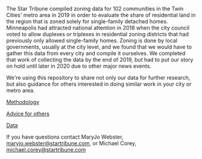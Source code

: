 The Star Tribune compiled zoning data for 102 communities in the Twin Cities' metro area in 2019 in order to evaluate the share of residential land in the region that is zoned solely for single-family detached homes. Minneapolis had attracted national attention in 2018 when the city council voted to allow duplexes or triplexes in residential zoning districts that had previously only allowed single-family homes. Zoning is done by local governments, usually at the city level, and we found that we would have to gather this data from every city and compile it ourselves. We completed that work of collecting the data by the end of 2019, but had to put our story on hold until later in 2020 due to other major news events.

We're using this repository to share not only our data for further research, but also guidance for others interested in doing similar work in your city or metro area.

[Methodology](methodology.md)

[Advice for others](howto.md)

[Data](data.md)

If you have questions contact MaryJo Webster, maryjo.webster@startribune.com, or Michael Corey, michael.corey@startribune.com
